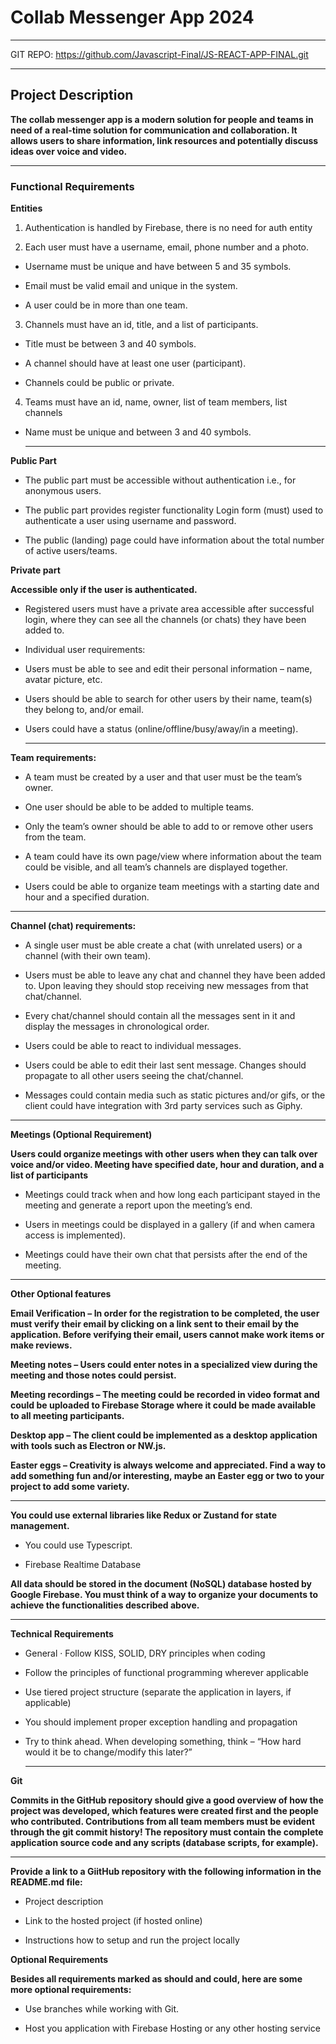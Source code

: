 
# Collab Messenger App 2024

---

GIT REPO:    https://github.com/Javascript-Final/JS-REACT-APP-FINAL.git

---


## Project Description


**The collab messenger app is a modern solution for people and teams in need of a real-time solution for communication and collaboration. It allows users to share information, link resources and potentially discuss ideas over voice and video.**

---

### Functional Requirements

**Entities**


 1. Authentication is handled by Firebase, there is no need for auth entity

 2. Each user must have a username, email, phone number and a photo.

 * Username must be unique and have between 5 and 35 symbols.

 * Email must be valid email and unique in the system.

 * A user could be in more than one team.

 3. Channels must have an id, title, and a list of participants.

 * Title must be between 3 and 40 symbols.

 * A channel should have at least one user (participant).

 * Channels could be public or private.

4. Teams must have an id, name, owner, list of team members, list channels

* Name must be unique and between 3 and 40 symbols.

  ---


**Public Part**


* The public part must be accessible without authentication i.e., for anonymous users.

* The public part provides register functionality Login form (must) used to authenticate a user using username and password.

* The public (landing) page could have information about the total number of active users/teams.

**Private part**


**Accessible only if the user is authenticated.**

* Registered users must have a private area accessible after successful login, where they can see all the channels (or chats) they have been added to.

* Individual user requirements:

* Users must be able to see and edit their personal information – name, avatar picture, etc.

* Users should be able to search for other users by their name, team(s) they belong to, and/or email.

* Users could have a status (online/offline/busy/away/in a meeting).

  ---
  

**Team requirements:**


* A team must be created by a user and that user must be the team’s owner.

* One user should be able to be added to multiple teams.

* Only the team’s owner should be able to add to or remove other users from the team.

* A team could have its own page/view where information about the team could be visible, and all team’s channels are displayed together.

* Users could be able to organize team meetings with a starting date and hour and a specified duration.

 ---

**Channel (chat) requirements:**

* A single user must be able create a chat (with unrelated users) or a channel (with their own team).

* Users must be able to leave any chat and channel they have been added to. Upon leaving they should stop receiving new messages from that chat/channel.

* Every chat/channel should contain all the messages sent in it and display the messages in chronological order.

* Users could be able to react to individual messages.

* Users could be able to edit their last sent message. Changes should propagate to all other users seeing the chat/channel.

* Messages could contain media such as static pictures and/or gifs, or the client could have integration with 3rd party services such as Giphy.

 ---

**Meetings (Optional Requirement)**


**Users could organize meetings with other users when they can talk over voice and/or video. Meeting have specified date, hour and duration, and a list of participants**

* Meetings could track when and how long each participant stayed in the meeting and generate a report upon the meeting’s end.

* Users in meetings could be displayed in a gallery (if and when camera access is implemented).

* Meetings could have their own chat that persists after the end of the meeting.

 ---


**Other Optional features**

**Email Verification – In order for the registration to be completed, the user must verify their email by clicking on a link sent to their email by the application. Before verifying their email, users cannot make work items or make reviews.**

**Meeting notes – Users could enter notes in a specialized view during the meeting and those notes could persist.**

**Meeting recordings – The meeting could be recorded in video format and could be uploaded to Firebase Storage where it could be made available to all meeting participants.**

**Desktop app – The client could be implemented as a desktop application with tools such as Electron or NW.js.**

**Easter eggs – Creativity is always welcome and appreciated. Find a way to add something fun and/or interesting, maybe an Easter egg or two to your project to add some variety.**

---

**You could use external libraries like Redux or Zustand for state management.**

* You could use Typescript.

* Firebase Realtime Database

**All data should be stored in the document (NoSQL) database hosted by Google Firebase. You must think of a way to organize your documents to achieve the functionalities described above.**

---

**Technical Requirements**

* General · Follow KISS, SOLID, DRY principles when coding

* Follow the principles of functional programming wherever applicable

* Use tiered project structure (separate the application in layers, if applicable)

* You should implement proper exception handling and propagation

* Try to think ahead. When developing something, think – “How hard would it be to change/modify this later?”

  ---


**Git**

**Commits in the GitHub repository should give a good overview of how the project was developed, which features were created first and the people who contributed. Contributions from all team members must be evident through the git commit history! The repository must contain the complete application source code and any scripts (database scripts, for example).**

---


**Provide a link to a GiitHub repository with the following information in the README.md file:**

* Project description

* Link to the hosted project (if hosted online)

* Instructions how to setup and run the project locally
  

**Optional Requirements**


**Besides all requirements marked as should and could, here are some more optional requirements:**

* Use branches while working with Git.

* Host you application with Firebase Hosting or any other hosting service

